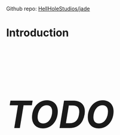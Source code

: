 <!--title: Jade-->
<!--description: <b>Ja</b>va <b>D</b>anmaku <b>E</b>ngine-->
<!--priority: 20200807-->

Github repo: [HellHoleStudios/jade](https://github.com/HellHoleStudios/jade)

# Introduction

<i class="fa fa-spin"><h1 style="font-size:100px;">TODO</h1></i>